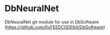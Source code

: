 # DbNeuralNet
DbNeuralNet git module for use in DbSoftware (https://github.com/0xFEEDC0DE64/DbSoftware)
